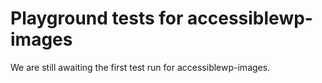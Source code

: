# Playground tests for accessiblewp-images
We are still awaiting the first test run for accessiblewp-images.
